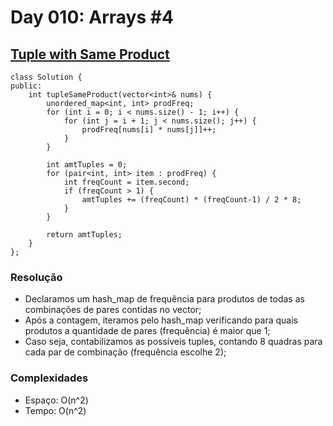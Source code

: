 # Day 010: Arrays #4

## [Tuple with Same Product](https://leetcode.com/problems/tuple-with-same-product/)
```cpp=
class Solution {
public:
    int tupleSameProduct(vector<int>& nums) {
        unordered_map<int, int> prodFreq;
        for (int i = 0; i < nums.size() - 1; i++) {
            for (int j = i + 1; j < nums.size(); j++) {
                prodFreq[nums[i] * nums[j]]++;
            }
        }
        
        int amtTuples = 0;
        for (pair<int, int> item : prodFreq) {
            int freqCount = item.second;
            if (freqCount > 1) {
                amtTuples += (freqCount) * (freqCount-1) / 2 * 8; 
            }
        }
        
        return amtTuples;
    }
};
```

### Resolução
* Declaramos um hash_map de frequência para produtos de todas as combinações de pares contidas no vector;
* Após a contagem, iteramos pelo hash_map verificando para quais produtos a quantidade de pares (frequência) é maior que 1;
* Caso seja, contabilizamos as possíveis tuples, contando 8 quadras para cada par de combinação (frequência escolhe 2);

### Complexidades
* Espaço: O(n^2)
* Tempo: O(n^2)